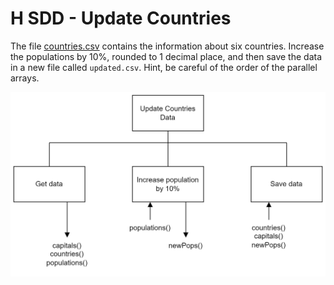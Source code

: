 # H SDD - Update Countries

The file [countries.csv](https://raw.githubusercontent.com/MrFriendCS/MrFriendCS.github.io/main/higher/H-SDD-Update-Countries/countries.csv "CSV file") contains the information about six countries.  Increase the populations by 10%, rounded to 1 decimal place, and then save the data in a new file called `updated.csv`.  Hint, be careful of the order of the parallel arrays.

![Structure diagram](assets/sd.png)

